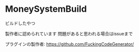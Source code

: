 # MoneySystemBuild
ビルドしたやつ

製作者に認められています
問題があると思われる場合はissueまで

プラグインの製作者: https://github.com/FuckingCodeGenerator/
